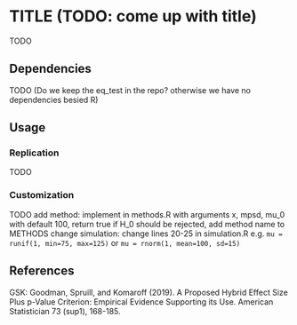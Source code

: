 # TITLE (TODO: come up with title)
TODO

## Dependencies
TODO (Do we keep the eq_test in the repo? otherwise we have no dependencies besied R)

## Usage

### Replication
TODO

### Customization
TODO
add method: implement in methods.R with arguments x, mpsd, mu_0 with default 100, return true if H_0 should be rejected, add method name to METHODS
change simulation: change lines 20-25 in simulation.R e.g. `mu = runif(1, min=75, max=125)` or `mu = rnorm(1, mean=100, sd=15)`

## References
GSK: Goodman, Spruill, and Komaroff (2019). A Proposed Hybrid Effect Size Plus p-Value Criterion: Empirical Evidence Supporting its Use. American Statistician 73 (sup1), 168-185.
